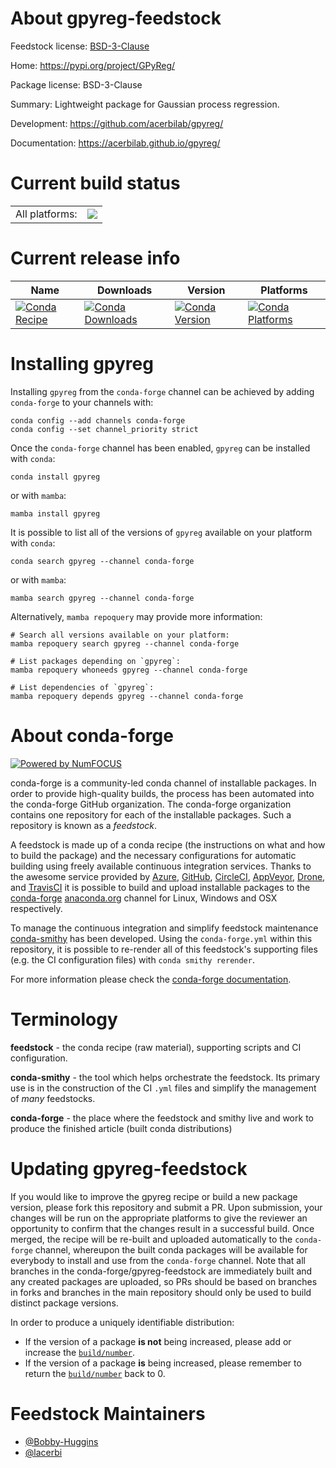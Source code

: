 About gpyreg-feedstock
======================

Feedstock license: [BSD-3-Clause](https://github.com/conda-forge/gpyreg-feedstock/blob/main/LICENSE.txt)

Home: https://pypi.org/project/GPyReg/

Package license: BSD-3-Clause

Summary: Lightweight package for Gaussian process regression.

Development: https://github.com/acerbilab/gpyreg/

Documentation: https://acerbilab.github.io/gpyreg/

Current build status
====================


<table><tr><td>All platforms:</td>
    <td>
      <a href="https://dev.azure.com/conda-forge/feedstock-builds/_build/latest?definitionId=18255&branchName=main">
        <img src="https://dev.azure.com/conda-forge/feedstock-builds/_apis/build/status/gpyreg-feedstock?branchName=main">
      </a>
    </td>
  </tr>
</table>

Current release info
====================

| Name | Downloads | Version | Platforms |
| --- | --- | --- | --- |
| [![Conda Recipe](https://img.shields.io/badge/recipe-gpyreg-green.svg)](https://anaconda.org/conda-forge/gpyreg) | [![Conda Downloads](https://img.shields.io/conda/dn/conda-forge/gpyreg.svg)](https://anaconda.org/conda-forge/gpyreg) | [![Conda Version](https://img.shields.io/conda/vn/conda-forge/gpyreg.svg)](https://anaconda.org/conda-forge/gpyreg) | [![Conda Platforms](https://img.shields.io/conda/pn/conda-forge/gpyreg.svg)](https://anaconda.org/conda-forge/gpyreg) |

Installing gpyreg
=================

Installing `gpyreg` from the `conda-forge` channel can be achieved by adding `conda-forge` to your channels with:

```
conda config --add channels conda-forge
conda config --set channel_priority strict
```

Once the `conda-forge` channel has been enabled, `gpyreg` can be installed with `conda`:

```
conda install gpyreg
```

or with `mamba`:

```
mamba install gpyreg
```

It is possible to list all of the versions of `gpyreg` available on your platform with `conda`:

```
conda search gpyreg --channel conda-forge
```

or with `mamba`:

```
mamba search gpyreg --channel conda-forge
```

Alternatively, `mamba repoquery` may provide more information:

```
# Search all versions available on your platform:
mamba repoquery search gpyreg --channel conda-forge

# List packages depending on `gpyreg`:
mamba repoquery whoneeds gpyreg --channel conda-forge

# List dependencies of `gpyreg`:
mamba repoquery depends gpyreg --channel conda-forge
```


About conda-forge
=================

[![Powered by
NumFOCUS](https://img.shields.io/badge/powered%20by-NumFOCUS-orange.svg?style=flat&colorA=E1523D&colorB=007D8A)](https://numfocus.org)

conda-forge is a community-led conda channel of installable packages.
In order to provide high-quality builds, the process has been automated into the
conda-forge GitHub organization. The conda-forge organization contains one repository
for each of the installable packages. Such a repository is known as a *feedstock*.

A feedstock is made up of a conda recipe (the instructions on what and how to build
the package) and the necessary configurations for automatic building using freely
available continuous integration services. Thanks to the awesome service provided by
[Azure](https://azure.microsoft.com/en-us/services/devops/), [GitHub](https://github.com/),
[CircleCI](https://circleci.com/), [AppVeyor](https://www.appveyor.com/),
[Drone](https://cloud.drone.io/welcome), and [TravisCI](https://travis-ci.com/)
it is possible to build and upload installable packages to the
[conda-forge](https://anaconda.org/conda-forge) [anaconda.org](https://anaconda.org/)
channel for Linux, Windows and OSX respectively.

To manage the continuous integration and simplify feedstock maintenance
[conda-smithy](https://github.com/conda-forge/conda-smithy) has been developed.
Using the ``conda-forge.yml`` within this repository, it is possible to re-render all of
this feedstock's supporting files (e.g. the CI configuration files) with ``conda smithy rerender``.

For more information please check the [conda-forge documentation](https://conda-forge.org/docs/).

Terminology
===========

**feedstock** - the conda recipe (raw material), supporting scripts and CI configuration.

**conda-smithy** - the tool which helps orchestrate the feedstock.
                   Its primary use is in the construction of the CI ``.yml`` files
                   and simplify the management of *many* feedstocks.

**conda-forge** - the place where the feedstock and smithy live and work to
                  produce the finished article (built conda distributions)


Updating gpyreg-feedstock
=========================

If you would like to improve the gpyreg recipe or build a new
package version, please fork this repository and submit a PR. Upon submission,
your changes will be run on the appropriate platforms to give the reviewer an
opportunity to confirm that the changes result in a successful build. Once
merged, the recipe will be re-built and uploaded automatically to the
`conda-forge` channel, whereupon the built conda packages will be available for
everybody to install and use from the `conda-forge` channel.
Note that all branches in the conda-forge/gpyreg-feedstock are
immediately built and any created packages are uploaded, so PRs should be based
on branches in forks and branches in the main repository should only be used to
build distinct package versions.

In order to produce a uniquely identifiable distribution:
 * If the version of a package **is not** being increased, please add or increase
   the [``build/number``](https://docs.conda.io/projects/conda-build/en/latest/resources/define-metadata.html#build-number-and-string).
 * If the version of a package **is** being increased, please remember to return
   the [``build/number``](https://docs.conda.io/projects/conda-build/en/latest/resources/define-metadata.html#build-number-and-string)
   back to 0.

Feedstock Maintainers
=====================

* [@Bobby-Huggins](https://github.com/Bobby-Huggins/)
* [@lacerbi](https://github.com/lacerbi/)

